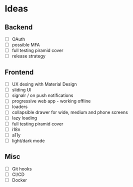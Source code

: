 # Ideas

## Backend

-  [ ] OAuth
-  [ ] possible MFA
-  [ ] full testing piramid cover
-  [ ] release strategy

## Frontend

-  [ ] UX desing with Material Design
-  [ ] sliding UI
-  [ ] signalr / on push notifications
-  [ ] progressive web app - working offline
-  [ ] loaders
-  [ ] collapsible drawer for wide, medium and phone screens
-  [ ] lazy loading
-  [ ] full testing piramid cover
-  [ ] i18n
-  [ ] a11y
-  [ ] light/dark mode

## Misc

-  [ ] Git hooks
-  [ ] CI/CD
-  [ ] Docker
